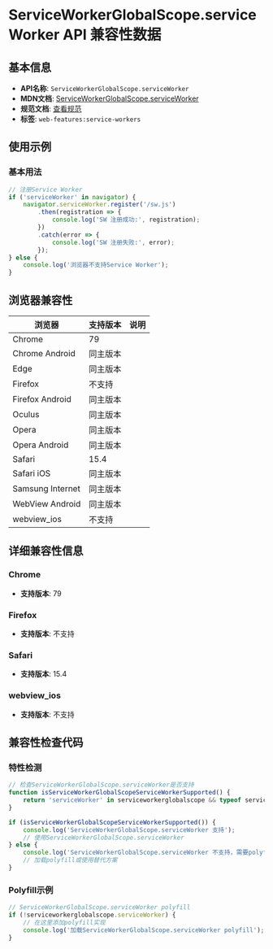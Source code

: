 # ServiceWorkerGlobalScope.serviceWorker API 兼容性数据

## 基本信息

- **API名称**: `ServiceWorkerGlobalScope.serviceWorker`
- **MDN文档**: [ServiceWorkerGlobalScope.serviceWorker](https://developer.mozilla.org/docs/Web/API/ServiceWorkerGlobalScope/serviceWorker)
- **规范文档**: [查看规范](https://w3c.github.io/ServiceWorker/#dom-serviceworkerglobalscope-serviceworker)
- **标签**: `web-features:service-workers`

## 使用示例

### 基本用法

```javascript
// 注册Service Worker
if ('serviceWorker' in navigator) {
    navigator.serviceWorker.register('/sw.js')
        .then(registration => {
            console.log('SW 注册成功:', registration);
        })
        .catch(error => {
            console.log('SW 注册失败:', error);
        });
} else {
    console.log('浏览器不支持Service Worker');
}
```

## 浏览器兼容性

| 浏览器 | 支持版本 | 说明 |
|--------|----------|------|
| Chrome | 79 |  |
| Chrome Android | 同主版本 |  |
| Edge | 同主版本 |  |
| Firefox | 不支持 |  |
| Firefox Android | 同主版本 |  |
| Oculus | 同主版本 |  |
| Opera | 同主版本 |  |
| Opera Android | 同主版本 |  |
| Safari | 15.4 |  |
| Safari iOS | 同主版本 |  |
| Samsung Internet | 同主版本 |  |
| WebView Android | 同主版本 |  |
| webview_ios | 不支持 |  |

## 详细兼容性信息

### Chrome

- **支持版本**: 79

### Firefox

- **支持版本**: 不支持

### Safari

- **支持版本**: 15.4

### webview_ios

- **支持版本**: 不支持

## 兼容性检查代码

### 特性检测

```javascript
// 检查ServiceWorkerGlobalScope.serviceWorker是否支持
function isServiceWorkerGlobalScopeServiceWorkerSupported() {
    return 'serviceWorker' in serviceworkerglobalscope && typeof serviceworkerglobalscope.serviceWorker === 'function';
}

if (isServiceWorkerGlobalScopeServiceWorkerSupported()) {
    console.log('ServiceWorkerGlobalScope.serviceWorker 支持');
    // 使用ServiceWorkerGlobalScope.serviceWorker
} else {
    console.log('ServiceWorkerGlobalScope.serviceWorker 不支持，需要polyfill');
    // 加载polyfill或使用替代方案
}
```

### Polyfill示例

```javascript
// ServiceWorkerGlobalScope.serviceWorker polyfill
if (!serviceworkerglobalscope.serviceWorker) {
    // 在这里添加polyfill实现
    console.log('加载ServiceWorkerGlobalScope.serviceWorker polyfill');
}
```

